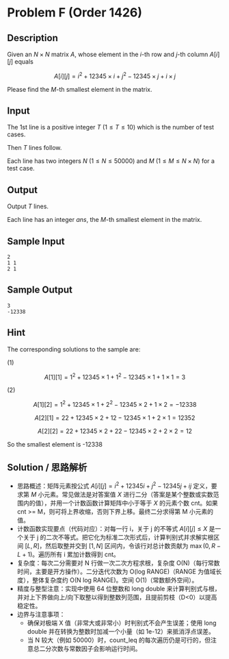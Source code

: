 # Problem F (Order 1426)

## Description

Given an $N \times N$ matrix $A$, whose element in the $i$-th row and $j$-th column $A[i][j]$ equals

$$
A[i][j] = i^2 + 12345 \times i + j^2 - 12345 \times j + i \times j
$$

Please find the $M$-th smallest element in the matrix.


## Input

The 1st line is a positive integer $T$ ($1 \le T \le 10$) which is the number of test cases.

Then $T$ lines follow.

Each line has two integers $N$ ($1 \le N \le 50000$) and $M$ ($1 \le M \le N \times N$) for a test case.

## Output

Output $T$ lines.

Each line has an integer $ans$, the $M$-th smallest element in the matrix.

## Sample Input

```text
2
1 1
2 1
```

## Sample Output

```text
3
-12338
```

## Hint

The corresponding solutions to the sample are:

(1)

$$
A[1][1] = 1^2 + 12345 \times 1 + 1^2 - 12345 \times 1 + 1 \times 1 = 3
$$

(2)

$$
A[1][2] = 1^2 + 12345 \times 1 + 2^2 - 12345 \times 2 + 1 \times 2 = -12338
$$

$$
A[2][1]=22+12345 \times 2+12−12345 \times 1+2 \times 1=12352
$$

$$
A[2][2]=22+12345 \times 2+22−12345 \times 2+2 \times 2=12
$$

So the smallest element is -12338

## Solution / 思路解析

- 思路概述：矩阵元素按公式 $A[i][j] = i^2 + 12345i + j^2 -12345j + i j$ 定义，要求第 $M$ 小元素。常见做法是对答案值 $X$ 进行二分（答案是某个整数或实数范围内的值），并用一个计数函数计算矩阵中小于等于 $X$ 的元素个数 cnt。如果 cnt >= M，则可将上界收缩，否则下界上移。最终二分求得第 M 小元素的值。
- 计数函数实现要点（代码对应）：对每一行 i，关于 j 的不等式 $A[i][j] \le X$ 是一个关于 j 的二次不等式。把它化为标准二次形式后，计算判别式并求解实根区间 $[L,R]$，然后取整并交到 $[1,N]$ 区间内，令该行对总计数贡献为 $\max(0, R-L+1)$。遍历所有 i 累加计数得到 cnt。
- 复杂度：每次二分需要对 N 行做一次二次方程求根，复杂度 O(N)（每行常数时间，主要是开方操作）。二分迭代次数为 O(log RANGE)（RANGE 为值域长度），整体复杂度约 O(N log RANGE)。空间 O(1)（常数额外空间）。
- 精度与整型注意：实现中使用 64 位整数和 long double 来计算判别式与根，并对上下界做向上/向下取整以得到整数列范围，且提前剪枝（D<0）以提高稳定性。
- 边界与注意事项：
  - 确保对极端 X 值（非常大或非常小）时判别式不会产生误差；使用 long double 并在转换为整数时加减一个小量（如 1e-12）来抵消浮点误差。
  - 当 N 较大（例如 50000）时，count_leq 的每次遍历仍是可行的，但注意总二分次数与常数因子会影响运行时间。

